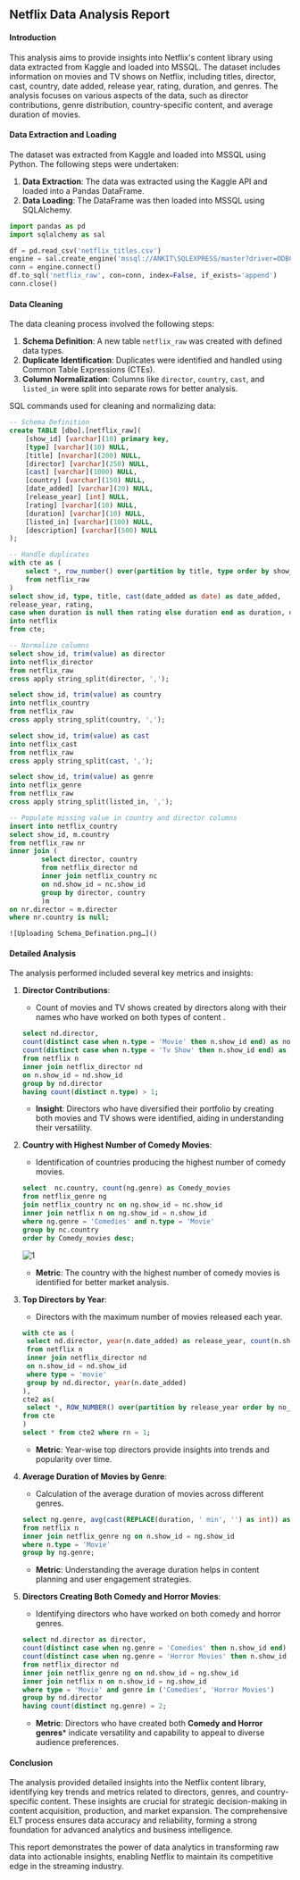 ## Netflix Data Analysis Report

#### Introduction
This analysis aims to provide insights into Netflix's content library using data extracted from Kaggle and loaded into MSSQL. The dataset includes information on movies and TV shows on Netflix, including titles, director, cast, country, date added, release year, rating, duration, and genres. The analysis focuses on various aspects of the data, such as director contributions, genre distribution, country-specific content, and average duration of movies.

#### Data Extraction and Loading
The dataset was extracted from Kaggle and loaded into MSSQL using Python. The following steps were undertaken:
1. **Data Extraction**: The data was extracted using the Kaggle API and loaded into a Pandas DataFrame.
2. **Data Loading**: The DataFrame was then loaded into MSSQL using SQLAlchemy.

```python
import pandas as pd 
import sqlalchemy as sal

df = pd.read_csv('netflix_titles.csv')
engine = sal.create_engine('mssql://ANKIT\SQLEXPRESS/master?driver=ODBC+DRIVER+17+FOR+SQL+SERVER')
conn = engine.connect()
df.to_sql('netflix_raw', con=conn, index=False, if_exists='append')
conn.close()
```

#### Data Cleaning
The data cleaning process involved the following steps:
1. **Schema Definition**: A new table `netflix_raw` was created with defined data types.
2. **Duplicate Identification**: Duplicates were identified and handled using Common Table Expressions (CTEs).
3. **Column Normalization**: Columns like `director`, `country`, `cast`, and `listed_in` were split into separate rows for better analysis.

SQL commands used for cleaning and normalizing data:
```sql
-- Schema Definition
create TABLE [dbo].[netflix_raw](
	[show_id] [varchar](10) primary key,
	[type] [varchar](10) NULL,
	[title] [nvarchar](200) NULL,
	[director] [varchar](250) NULL,
	[cast] [varchar](1000) NULL,
	[country] [varchar](150) NULL,
	[date_added] [varchar](20) NULL,
	[release_year] [int] NULL,
	[rating] [varchar](10) NULL,
	[duration] [varchar](10) NULL,
	[listed_in] [varchar](100) NULL,
	[description] [varchar](500) NULL
);

-- Handle duplicates
with cte as (
    select *, row_number() over(partition by title, type order by show_id) rn
    from netflix_raw
)
select show_id, type, title, cast(date_added as date) as date_added, 
release_year, rating, 
case when duration is null then rating else duration end as duration, description  
into netflix
from cte;

-- Normalize columns
select show_id, trim(value) as director
into netflix_director
from netflix_raw
cross apply string_split(director, ',');

select show_id, trim(value) as country
into netflix_country
from netflix_raw
cross apply string_split(country, ',');

select show_id, trim(value) as cast
into netflix_cast
from netflix_raw
cross apply string_split(cast, ',');

select show_id, trim(value) as genre
into netflix_genre
from netflix_raw
cross apply string_split(listed_in, ',');

-- Populate missing value in country and director columns
insert into netflix_country
select show_id, m.country
from netflix_raw nr
inner join (
		select director, country
		from netflix_director nd
		inner join netflix_country nc
		on nd.show_id = nc.show_id
		group by director, country
		)m
on nr.director = m.director
where nr.country is null;
```

	![Uploading Schema_Defination.png…]()


#### Detailed Analysis
The analysis performed included several key metrics and insights:

1. **Director Contributions**: 
   - Count of movies and TV shows created by directors along with their names who have worked on both types of content .
   ```sql
   select nd.director,
   count(distinct case when n.type = 'Movie' then n.show_id end) as no_of_movies,
   count(distinct case when n.type = 'Tv Show' then n.show_id end) as no_of_tvshows
   from netflix n
   inner join netflix_director nd 
   on n.show_id = nd.show_id
   group by nd.director
   having count(distinct n.type) > 1;
   ```
	

   - **Insight**: Directors who have diversified their portfolio by creating both movies and TV shows were identified, aiding in understanding their versatility.

1. **Country with Highest Number of Comedy Movies**:
   - Identification of countries producing the highest number of comedy movies.
   ```sql
   select  nc.country, count(ng.genre) as Comedy_movies
   from netflix_genre ng
   join netflix_country nc on ng.show_id = nc.show_id
   inner join netflix n on ng.show_id = n.show_id	
   where ng.genre = 'Comedies' and n.type = 'Movie'
   group by nc.country
   order by Comedy_movies desc;
   ```
	
   	![1](https://github.com/snehil66/Netflix_Insights/assets/63927953/e46118c0-04f1-4446-9cfc-733203cda819)

   - **Metric**: The country with the highest number of comedy movies is identified for better market analysis.

2. **Top Directors by Year**:
   - Directors with the maximum number of movies released each year.
   ```sql
   with cte as (
   	select nd.director, year(n.date_added) as release_year, count(n.show_id) as no_of_movies
   	from netflix n
   	inner join netflix_director nd 
   	on n.show_id = nd.show_id
   	where type = 'movie'
   	group by nd.director, year(n.date_added)
   ),
   cte2 as(
   	select *, ROW_NUMBER() over(partition by release_year order by no_of_movies desc, director) rn
   from cte
   )
   select * from cte2 where rn = 1;
   ```
   - **Metric**: Year-wise top directors provide insights into trends and popularity over time.

3. **Average Duration of Movies by Genre**:
   - Calculation of the average duration of movies across different genres.
   ```sql
   select ng.genre, avg(cast(REPLACE(duration, ' min', '') as int)) as avg_duration
   from netflix n
   inner join netflix_genre ng on n.show_id = ng.show_id
   where n.type = 'Movie'
   group by ng.genre;
   ```
   - **Metric**: Understanding the average duration helps in content planning and user engagement strategies.

4. **Directors Creating Both Comedy and Horror Movies**:
   - Identifying directors who have worked on both comedy and horror genres.
   ```sql
   select nd.director as director, 
   count(distinct case when ng.genre = 'Comedies' then n.show_id end) as no_of_comedy_movies,
   count(distinct case when ng.genre = 'Horror Movies' then n.show_id end) as no_of_horror_movies
   from netflix_director nd
   inner join netflix_genre ng on nd.show_id = ng.show_id
   inner join netflix n on n.show_id = ng.show_id
   where type = 'Movie' and genre in ('Comedies', 'Horror Movies')
   group by nd.director
   having count(distinct ng.genre) = 2;
   ```
   - **Metric**: Directors who have created both **Comedy and Horror genres*** indicate versatility and capability to appeal to diverse audience preferences.

#### Conclusion
The analysis provided detailed insights into the Netflix content library, identifying key trends and metrics related to directors, genres, and country-specific content. These insights are crucial for strategic decision-making in content acquisition, production, and market expansion. The comprehensive ELT process ensures data accuracy and reliability, forming a strong foundation for advanced analytics and business intelligence.

This report demonstrates the power of data analytics in transforming raw data into actionable insights, enabling Netflix to maintain its competitive edge in the streaming industry.
